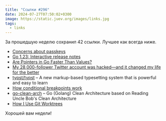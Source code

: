 ```yaml
---
title: "Ссылки #296"
date: 2024-07-27T07:50:02+0300
image: https://static.juev.org/images/links.jpg
tags: 
  - links
---
```


За прошедшую неделю сохранил 42 ссылки. Лучшее как всегда ниже.

- [Concerns about passkeys](https://me.micahrl.com/blog/concerns-about-passkeys/)
- [Go 1.23: Interactive release notes](https://antonz.org/go-1-23/)
- [Are Pointers in Go Faster Than Values?](https://blog.boot.dev/golang/pointers-faster-than-values/)
- [My 28,000-follower Twitter account was hacked—and it changed my life for the better](https://www.fastcompany.com/91154019/my-28000-follower-twitter-account-was-hacked-and-it-changed-my-life-for-the-better)
- [typst/typst](https://github.com/typst/typst) – A new markup-based typesetting system that is powerful and easy to learn
- [How conditional breakpoints work](https://werat.dev/blog/how-conditional-breakpoints-work/)
- [go-clean-arch](https://github.com/bxcodec/go-clean-arch) – Go (Golang) Clean Architecture based on Reading Uncle Bob's Clean Architecture
- [How I Use Git Worktrees](https://matklad.github.io/2024/07/25/git-worktrees.html)

Хорошей вам недели!

